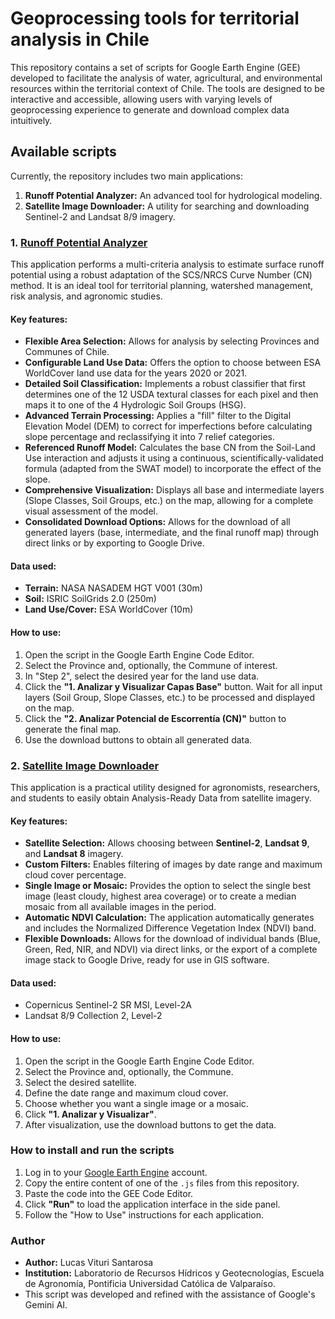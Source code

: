 # Geoprocessing tools for territorial analysis in Chile

This repository contains a set of scripts for Google Earth Engine (GEE) developed to facilitate the analysis of water, agricultural, and environmental resources within the territorial context of Chile. The tools are designed to be interactive and accessible, allowing users with varying levels of geoprocessing experience to generate and download complex data intuitively.

## Available scripts
Currently, the repository includes two main applications:
1.  **Runoff Potential Analyzer:** An advanced tool for hydrological modeling.
2.  **Satellite Image Downloader:** A utility for searching and downloading Sentinel-2 and Landsat 8/9 imagery.

### 1. [Runoff Potential Analyzer](https://lucasviturisantarosa.users.earthengine.app/view/multicritrio-escorrentia-scs) 
This application performs a multi-criteria analysis to estimate surface runoff potential using a robust adaptation of the SCS/NRCS Curve Number (CN) method. It is an ideal tool for territorial planning, watershed management, risk analysis, and agronomic studies.

#### Key features:
* **Flexible Area Selection:** Allows for analysis by selecting Provinces and Communes of Chile.
* **Configurable Land Use Data:** Offers the option to choose between ESA WorldCover land use data for the years 2020 or 2021.
* **Detailed Soil Classification:** Implements a robust classifier that first determines one of the 12 USDA textural classes for each pixel and then maps it to one of the 4 Hydrologic Soil Groups (HSG).
* **Advanced Terrain Processing:** Applies a "fill" filter to the Digital Elevation Model (DEM) to correct for imperfections before calculating slope percentage and reclassifying it into 7 relief categories.
* **Referenced Runoff Model:** Calculates the base CN from the Soil-Land Use interaction and adjusts it using a continuous, scientifically-validated formula (adapted from the SWAT model) to incorporate the effect of the slope.
* **Comprehensive Visualization:** Displays all base and intermediate layers (Slope Classes, Soil Groups, etc.) on the map, allowing for a complete visual assessment of the model.
* **Consolidated Download Options:** Allows for the download of all generated layers (base, intermediate, and the final runoff map) through direct links or by exporting to Google Drive.

#### Data used:
* **Terrain:** NASA NASADEM HGT V001 (30m)
* **Soil:** ISRIC SoilGrids 2.0 (250m)
* **Land Use/Cover:** ESA WorldCover (10m)

#### How to use:
1.  Open the script in the Google Earth Engine Code Editor.
2.  Select the Province and, optionally, the Commune of interest.
3.  In "Step 2", select the desired year for the land use data.
4.  Click the **"1. Analizar y Visualizar Capas Base"** button. Wait for all input layers (Soil Group, Slope Classes, etc.) to be processed and displayed on the map.
5.  Click the **"2. Analizar Potencial de Escorrentía (CN)"** button to generate the final map.
6.  Use the download buttons to obtain all generated data.

### 2. [Satellite Image Downloader](https://lucasviturisantarosa.users.earthengine.app/view/download-imagenes-satelitales) 

This application is a practical utility designed for agronomists, researchers, and students to easily obtain Analysis-Ready Data from satellite imagery.

#### Key features:
* **Satellite Selection:** Allows choosing between **Sentinel-2**, **Landsat 9**, and **Landsat 8** imagery.
* **Custom Filters:** Enables filtering of images by date range and maximum cloud cover percentage.
* **Single Image or Mosaic:** Provides the option to select the single best image (least cloudy, highest area coverage) or to create a median mosaic from all available images in the period.
* **Automatic NDVI Calculation:** The application automatically generates and includes the Normalized Difference Vegetation Index (NDVI) band.
* **Flexible Downloads:** Allows for the download of individual bands (Blue, Green, Red, NIR, and NDVI) via direct links, or the export of a complete image stack to Google Drive, ready for use in GIS software.

#### Data used:
* Copernicus Sentinel-2 SR MSI, Level-2A
* Landsat 8/9 Collection 2, Level-2

#### How to use:
1.  Open the script in the Google Earth Engine Code Editor.
2.  Select the Province and, optionally, the Commune.
3.  Select the desired satellite.
4.  Define the date range and maximum cloud cover.
5.  Choose whether you want a single image or a mosaic.
6.  Click **"1. Analizar y Visualizar"**.
7.  After visualization, use the download buttons to get the data.

### How to install and run the scripts
1.  Log in to your [Google Earth Engine](https://code.earthengine.google.com/) account.
2.  Copy the entire content of one of the `.js` files from this repository.
3.  Paste the code into the GEE Code Editor.
4.  Click **"Run"** to load the application interface in the side panel.
5.  Follow the "How to Use" instructions for each application.

### Author
* **Author:** Lucas Vituri Santarosa
* **Institution:** Laboratorio de Recursos Hídricos y Geotecnologías, Escuela de Agronomía, Pontificia Universidad Católica de Valparaíso.
* This script was developed and refined with the assistance of Google's Gemini AI.

